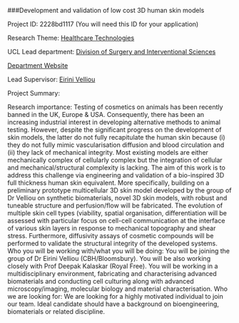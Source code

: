 ###Development and validation of low cost 3D human skin models

Project ID: 2228bd1117
(You will need this ID for your application)

Research Theme: [Healthcare Technologies](../themes/healthcare-technologies.md)

UCL Lead department: [Division of Surgery and Interventional Sciences](../departments/division-of-surgery-and-interventional-sciences.md)

[Department Website](https://www.ucl.ac.uk/surgery)

Lead Supervisor: [Eirini Velliou](https://iris.ucl.ac.uk/iris/browse/profile?upi=EVELL97)

Project Summary:

Research importance: Testing of cosmetics on animals has been recently banned in the UK, Europe & USA. Consequently, there has been an increasing industrial interest in developing alternative methods to animal testing. However, despite the significant progress on the development of skin models, the latter do not fully recapitulate the human skin because (i) they do not fully mimic vascularisation diffusion and blood circulation and (ii) they lack of mechanical integrity. Most existing models are either mechanically complex of cellularly complex but the integration of cellular and mechanical/structural complexity is lacking. The aim of this work is to address this challenge via engineering and validation of a bio-inspired 3D full thickness human skin equivalent. More specifically, building on a preliminary prototype multicellular 3D skin model developed by the group of Dr Velliou on synthetic biomaterials, novel 3D skin models, with robust and tuneable structure and perfusion/flow will be fabricated. The evolution of multiple skin cell types (viability, spatial organisation, differentiation will be assessed with particular focus on cell-cell communication at the interface of various skin layers in response to mechanical topography and shear stress. Furthermore, diffusivity assays of cosmetic compounds will be performed to validate the structural integrity of the developed systems. 
 Who you will be working with/what you will be doing: You will be joining the group of Dr Eirini Velliou (CBH/Bloomsbury). You will be also working closely with Prof Deepak Kalaskar (Royal Free). You will be working in a multidisciplinary environment, fabricating and characterising advanced biomaterials and conducting cell culturing along with advanced microscopy/imaging, molecular biology and material characterisation. 
 Who we are looking for: We are looking for a highly motivated individual to join our team. Ideal candidate should have a background on bioengineering, biomaterials or related discipline.